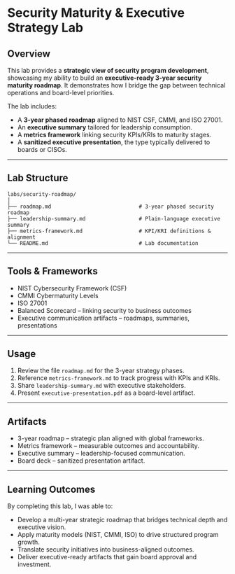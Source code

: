 # Security Maturity & Executive Strategy Lab

## Overview

This lab provides a **strategic view of security program development**, showcasing my ability to build an **executive-ready 3-year security maturity roadmap**. It demonstrates how I bridge the gap between technical operations and board-level priorities.

The lab includes:
* A **3-year phased roadmap** aligned to NIST CSF, CMMI, and ISO 27001.
* An **executive summary** tailored for leadership consumption.
* A **metrics framework** linking security KPIs/KRIs to maturity stages.
* A **sanitized executive presentation**, the type typically delivered to boards or CISOs.

---

## Lab Structure
```
labs/security-roadmap/
│
├── roadmap.md                            # 3-year phased security roadmap
├── leadership-summary.md                 # Plain-language executive summary
├── metrics-framework.md                  # KPI/KRI definitions & alignment
└── README.md                             # Lab documentation
```

---

## Tools & Frameworks

* NIST Cybersecurity Framework (CSF)
* CMMI Cybermaturity Levels
* ISO 27001
* Balanced Scorecard – linking security to business outcomes
* Executive communication artifacts – roadmaps, summaries, presentations

---

## Usage

1. Review the file `roadmap.md` for the 3-year strategy phases.
2. Reference `metrics-framework.md` to track progress with KPIs and KRIs.
3. Share `leadership-summary.md` with executive stakeholders.
4. Present `executive-presentation.pdf` as a board-level artifact.

---

## Artifacts

* 3-year roadmap – strategic plan aligned with global frameworks.
* Metrics framework – measurable outcomes and accountability.
* Executive summary – leadership-focused communication.
* Board deck – sanitized presentation artifact.

---

## Learning Outcomes

By completing this lab, I was able to:
* Develop a multi-year strategic roadmap that bridges technical depth and executive vision.
* Apply maturity models (NIST, CMMI, ISO) to drive structured program growth.
* Translate security initiatives into business-aligned outcomes.
* Deliver executive-ready artifacts that gain board approval and investment.


